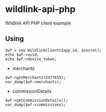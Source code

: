 wildlink-api-php
==================

Wildlink API PHP client example


Using
------------------

```
$wf = new WildlinkClient($app_id, $secret);
echo $wf->uuid;
echo $wf->device_token;
```

- merchants
```
$wf->getMerchants(5477615);
var_dump($wf->merchants);
```

- commissionDetails
```
$wf->getCommissionDetails();
var_dump($wf->commissions);
```